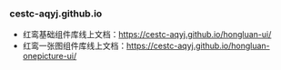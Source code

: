 ### cestc-aqyj.github.io

- 红鸾基础组件库线上文档：https://cestc-aqyj.github.io/hongluan-ui/
- 红鸾一张图组件库线上文档：https://cestc-aqyj.github.io/hongluan-onepicture-ui/
